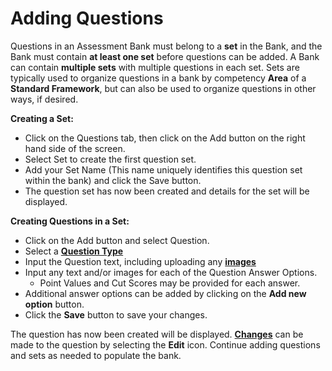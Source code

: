 # Adding Questions

Questions in an Assessment Bank must belong to a **set** in the Bank, and the Bank must contain **at least one set** before questions can be added. A Bank can contain **multiple sets** with multiple questions in each set. Sets are typically used to organize questions in a bank by competency **Area** of a **Standard Framework**, but can also be used to organize questions in other ways, if desired. 

**Creating a Set:**
* Click on the Questions tab, then click on the Add button on the right hand side of the screen.
* Select Set to create the first question set.
* Add your Set Name (This name uniquely identifies this question set within the bank) and click the Save button.
* The question set has now been created and details for the set will be displayed. 

**Creating Questions in a Set:**
* Click on the Add button and select Question.
* Select a [**Question Type**](/help/assessments/create-bank/question-types)
* Input the Question text, including uploading any [**images**](/help/assessments/editing-forms/editing-images) 
* Input any text and/or images for each of the Question Answer Options. 
	* Point Values and Cut Scores may be provided for each answer. 
* Additional answer options can be added by clicking on the **Add new option** button. 
* Click the **Save** button to save your changes.

The question has now been created will be displayed. [**Changes**](/help/assessments/editing-forms/edit-questions) can be made to the question by selecting the **Edit** icon. Continue adding questions and sets as needed to populate the bank.
